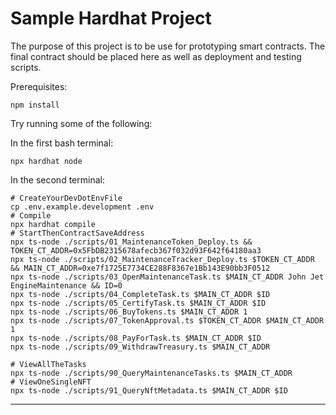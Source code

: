 # Sample Hardhat Project

The purpose of this project is to be use for prototyping smart contracts. The final contract should be placed here as well as deployment and testing scripts.

Prerequisites:

```shell
npm install
```

Try running some of the following:

In the first bash terminal:

```shell
npx hardhat node
```

In the second terminal:

```shell
# CreateYourDevDotEnvFile
cp .env.example.development .env
# Compile
npx hardhat compile
# StartThenContractSaveAddress
npx ts-node ./scripts/01_MaintenanceToken_Deploy.ts && TOKEN_CT_ADDR=0x5FbDB2315678afecb367f032d93F642f64180aa3
npx ts-node ./scripts/02_MaintenanceTracker_Deploy.ts $TOKEN_CT_ADDR && MAIN_CT_ADDR=0xe7f1725E7734CE288F8367e1Bb143E90bb3F0512
npx ts-node ./scripts/03_OpenMaintenanceTask.ts $MAIN_CT_ADDR John Jet EngineMaintenance && ID=0
npx ts-node ./scripts/04_CompleteTask.ts $MAIN_CT_ADDR $ID
npx ts-node ./scripts/05_CertifyTask.ts $MAIN_CT_ADDR $ID
npx ts-node ./scripts/06_BuyTokens.ts $MAIN_CT_ADDR 1
npx ts-node ./scripts/07_TokenApproval.ts $TOKEN_CT_ADDR $MAIN_CT_ADDR 1
npx ts-node ./scripts/08_PayForTask.ts $MAIN_CT_ADDR $ID
npx ts-node ./scripts/09_WithdrawTreasury.ts $MAIN_CT_ADDR
```

```shell
# ViewAllTheTasks
npx ts-node ./scripts/90_QueryMaintenanceTasks.ts $MAIN_CT_ADDR
# ViewOneSingleNFT
npx ts-node ./scripts/91_QueryNftMetadata.ts $MAIN_CT_ADDR $ID
```

---
